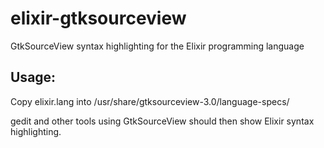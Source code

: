 elixir-gtksourceview
====================

GtkSourceView syntax highlighting for the Elixir programming language

## Usage: 

Copy elixir.lang into /usr/share/gtksourceview-3.0/language-specs/

gedit and other tools using GtkSourceView should then show Elixir syntax highlighting.

